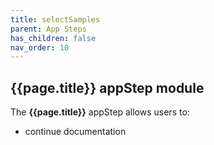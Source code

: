 ```yaml
---
title: selectSamples
parent: App Steps
has_children: false
nav_order: 10
---
```


## {{page.title}} appStep module

The **{{page.title}}** appStep allows users to:
- continue documentation
